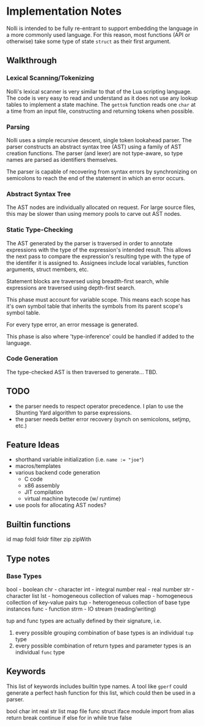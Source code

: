 # Implementation Notes

Nolli is intended to be fully re-entrant to support embedding the language
in a more commonly used language. For this reason, most functions (API or otherwise)
take some type of state `struct` as their first argument.

## Walkthrough

### Lexical Scanning/Tokenizing
Nolli's lexical scanner is very similar to that of the Lua scripting language.
The code is very easy to read and understand as it does not use any lookup tables
to implement a state machine. The `gettok` function reads one `char` at a time
from an input file, constructing and returning tokens when possible.

### Parsing
Nolli uses a simple recursive descent, single token lookahead parser.
The parser constructs an abstract syntax tree (AST) using a family of AST creation
functions. The parser (and lexer) are not type-aware, so type names are parsed as
identifiers themselves.

The parser is capable of recovering from syntax errors by synchronizing on
semicolons to reach the end of the statement in which an error occurs.

### Abstract Syntax Tree
The AST nodes are individually allocated on request. For large source files,
this may be slower than using memory pools to carve out AST nodes.

### Static Type-Checking
The AST generated by the parser is traversed in order to annotate expressions
with the type of the expression's intended result. This allows the next pass
to compare the expression's resulting type with the type of the identifer it
is assigned to. Assignees include local variables, function arguments, struct
members, etc.

Statement blocks are traversed using breadth-first search, while expressions
are traversed using depth-first search.

This phase must account for variable scope. This means each scope has it's own
symbol table that inherits the symbols from its parent scope's symbol table.

For every type error, an error message is generated.

This phase is also where 'type-inference' could be handled if added to the language.

### Code Generation
The type-checked AST is then traversed to generate... TBD.

## TODO

- the parser needs to respect operator precedence. I plan to use the
  Shunting Yard algorithm to parse expressions.
- the parser needs better error recovery (synch on semicolons, setjmp, etc.)

## Feature Ideas

- shorthand variable initialization (i.e. `name := "joe"`)
- macros/templates
- various backend code generation
    - C code
    - x86 assembly
    - JIT compilation
    - virtual machine bytecode (w/ runtime)
- use pools for allocating AST nodes?

## Builtin functions

id
map
foldl
foldr
filter
zip
zipWith

## Type notes

### Base Types

bool    - boolean
chr     - character
int     - integral number
real    - real number
str     - character list
lst     - homogeneous collection of values
map     - homogeneous collection of key-value pairs
tup     - heterogeneous collection of base type instances
func    - function
strm    - IO stream (reading/writing)

tup and func types are actually defined by their signature, i.e.

1. every possible grouping combination of base types is an individual `tup` type
1. every possible combination of return types and parameter types is an individual `func` type

## Keywords

This list of keywords includes builtin type names. A tool like `gperf` could generate a
perfect hash function for this list, which could then be used in a parser.

bool
char
int
real
str
list
map
file
func
struct
iface
module
import
from
alias
return
break
continue
if
else
for
in
while
true
false
